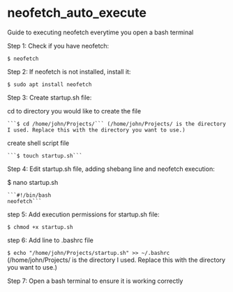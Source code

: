 # neofetch_auto_execute
Guide to executing neofetch everytime you open a bash terminal

Step 1: Check if you have neofetch:

 ```$ neofetch```
  

Step 2: If neofetch is not installed, install it:

  ```$ sudo apt install neofetch```
  

Step 3: Create startup.sh file:

  cd to directory you would like to create the file
  
    ```$ cd /home/john/Projects/``` (/home/john/Projects/ is the directory I used. Replace this with the directory you want to use.)
    
  create shell script file
  
    ```$ touch startup.sh```
    

Step 4: Edit startup.sh file, adding shebang line and neofetch execution:

  $ nano startup.sh
  
    ```#!/bin/bash
    neofetch```
    

step 5: Add execution permissions for startup.sh file:

  ```$ chmod +x startup.sh```
  

step 6: Add line to .bashrc file

  ```$ echo "/home/john/Projects/startup.sh" >> ~/.bashrc``` (/home/john/Projects/ is the directory I used. Replace this with the directory you want to use.)
  

Step 7: Open a bash terminal to ensure it is working correctly
